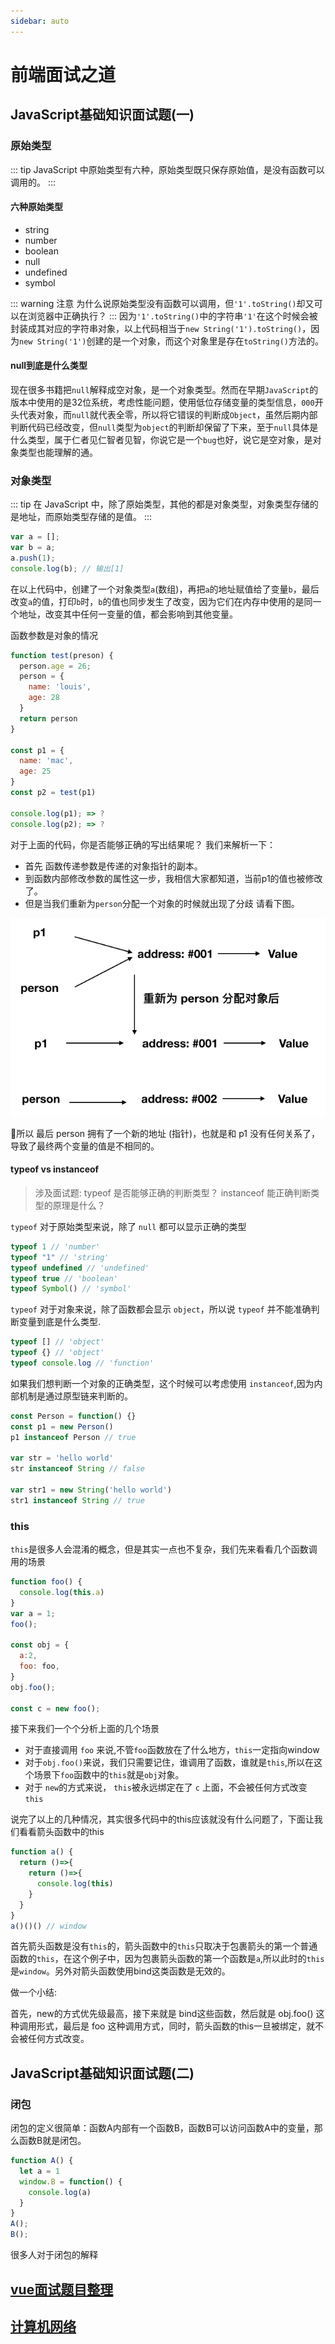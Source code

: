 ```yaml
---
sidebar: auto
---
```

# 前端面试之道

## JavaScript基础知识面试题(一)

### 原始类型

::: tip
JavaScript 中原始类型有六种，原始类型既只保存原始值，是没有函数可以调用的。
:::

#### 六种原始类型
* string
* number
* boolean
* null
* undefined
* symbol

::: warning 注意
为什么说原始类型没有函数可以调用，但`'1'.toString()`却又可以在浏览器中正确执行？
:::
因为`'1'.toString()`中的字符串`'1'`在这个时候会被封装成其对应的字符串对象，以上代码相当于`new String('1').toString()`，因为`new String('1')`创建的是一个对象，而这个对象里是存在`toString()`方法的。

#### null到底是什么类型
现在很多书籍把`null`解释成空对象，是一个对象类型。然而在早期`JavaScript`的版本中使用的是32位系统，考虑性能问题，使用低位存储变量的类型信息，`000`开头代表对象，而`null`就代表全零，所以将它错误的判断成`Object`，虽然后期内部判断代码已经改变，但`null`类型为`object`的判断却保留了下来，至于`null`具体是什么类型，属于仁者见仁智者见智，你说它是一个`bug`也好，说它是空对象，是对象类型也能理解的通。

### 对象类型
::: tip
在 JavaScript 中，除了原始类型，其他的都是对象类型，对象类型存储的是地址，而原始类型存储的是值。
:::
```js
var a = [];
var b = a;
a.push(1);
console.log(b); // 输出[1]
```
在以上代码中，创建了一个对象类型`a`(数组)，再把`a`的地址赋值给了变量`b`，最后改变`a`的值，打印`b`时，`b`的值也同步发生了改变，因为它们在内存中使用的是同一个地址，改变其中任何一变量的值，都会影响到其他变量。

函数参数是对象的情况

```js
function test(preson) {
  person.age = 26;
  person = {
    name: 'louis',
    age: 28
  }
  return person
}

const p1 = {
  name: 'mac',
  age: 25
}
const p2 = test(p1)

console.log(p1); => ?
console.log(p2); => ?
```

对于上面的代码，你是否能够正确的写出结果呢？ 我们来解析一下：

- 首先 函数传递参数是传递的对象指针的副本。
- 到函数内部修改参数的属性这一步，我相信大家都知道，当前p1的值也被修改了。
- 但是当我们重新为`person`分配一个对象的时候就出现了分歧 请看下图。

![参数是对象类型](../images/interview/01.png)

所以 最后 person 拥有了一个新的地址 (指针)，也就是和 p1 没有任何关系了，导致了最终两个变量的值是不相同的。

#### typeof vs instanceof

> 涉及面试题: typeof 是否能够正确的判断类型？ instanceof 能正确判断类型的原理是什么？

`typeof` 对于原始类型来说，除了 `null` 都可以显示正确的类型

```js
typeof 1 // 'number'
typeof "1" // 'string'
typeof undefined // 'undefined'
typeof true // 'boolean'
typeof Symbol() // 'symbol'
```

`typeof` 对于对象来说，除了函数都会显示 `object`，所以说 `typeof` 并不能准确判断变量到底是什么类型.

```js
typeof [] // 'object'
typeof {} // 'object'
typeof console.log // 'function'
```

如果我们想判断一个对象的正确类型，这个时候可以考虑使用 `instanceof`,因为内部机制是通过原型链来判断的。

```js
const Person = function() {}
const p1 = new Person()
p1 instanceof Person // true

var str = 'hello world'
str instanceof String // false

var str1 = new String('hello world')
str1 instanceof String // true
```

### this

`this`是很多人会混淆的概念，但是其实一点也不复杂，我们先来看看几个函数调用的场景
```js
function foo() {
  console.log(this.a)
}
var a = 1;
foo();

const obj = {
  a:2,
  foo: foo,
}
obj.foo();

const c = new foo();
```

接下来我们一个个分析上面的几个场景
- 对于直接调用 `foo` 来说,不管`foo`函数放在了什么地方，`this`一定指向window
- 对于`obj.foo()`来说，我们只需要记住，谁调用了函数，谁就是`this`,所以在这个场景下`foo`函数中的`this`就是`obj`对象。
- 对于 `new`的方式来说， `this`被永远绑定在了 `c` 上面，不会被任何方式改变 `this`

说完了以上的几种情况，其实很多代码中的this应该就没有什么问题了，下面让我们看看箭头函数中的this

```js
function a() {
  return ()=>{
    return ()=>{
      console.log(this)
    }
  }
}
a()()() // window
```

首先箭头函数是没有`this`的，箭头函数中的`this`只取决于包裹箭头的第一个普通函数的`this`，在这个例子中，因为包裹箭头函数的第一个函数是`a`,所以此时的`this`是`window`。另外对箭头函数使用bind这类函数是无效的。

做一个小结:

首先，new的方式优先级最高，接下来就是 bind这些函数，然后就是 obj.foo() 这种调用形式，最后是 foo 这种调用方式，同时，箭头函数的this一旦被绑定，就不会被任何方式改变。


## JavaScript基础知识面试题(二)

### 闭包

闭包的定义很简单：函数A内部有一个函数B，函数B可以访问函数A中的变量，那么函数B就是闭包。

```js
function A() {
  let a = 1
  window.B = function() {
    console.log(a)
  }
}
A();
B();
```

很多人对于闭包的解释

## [vue面试题目整理](./vue.md)
## [计算机网络](./计算机网络.md)
